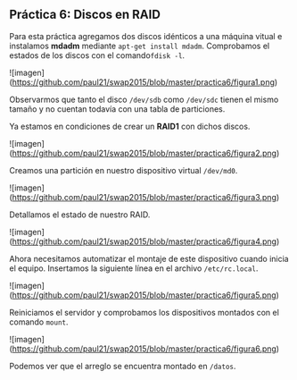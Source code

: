 Práctica 6: Discos en RAID
--------------------------

Para esta práctica agregamos dos discos idénticos a una máquina vitual e instalamos  **mdadm** mediante `apt-get install mdadm`. Comprobamos el estados de los discos con el comando`fdisk -l`.

![imagen] (https://github.com/paul21/swap2015/blob/master/practica6/figura1.png)

Observarmos que tanto el disco `/dev/sdb` como `/dev/sdc` tienen el mismo tamaño y no cuentan todavía con una tabla de particiones.

Ya estamos en condiciones de crear un **RAID1** con dichos discos.

![imagen] (https://github.com/paul21/swap2015/blob/master/practica6/figura2.png)

Creamos una partición en nuestro dispositivo virtual `/dev/md0`.

![imagen] (https://github.com/paul21/swap2015/blob/master/practica6/figura3.png)

Detallamos el estado de nuestro RAID.

![imagen] (https://github.com/paul21/swap2015/blob/master/practica6/figura4.png)

Ahora necesitamos automatizar el montaje de este dispositivo cuando inicia el equipo. Insertamos la siguiente línea en el archivo `/etc/rc.local`.

![imagen] (https://github.com/paul21/swap2015/blob/master/practica6/figura5.png)

Reiniciamos el servidor y comprobamos los dispositivos montados con el comando `mount`.

![imagen] (https://github.com/paul21/swap2015/blob/master/practica6/figura6.png)

Podemos ver que el arreglo se encuentra montado en `/datos`.

